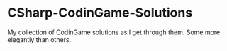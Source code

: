 # CSharp-CodinGame-Solutions
My collection of CodinGame solutions as I get through them. Some more elegantly than others.
